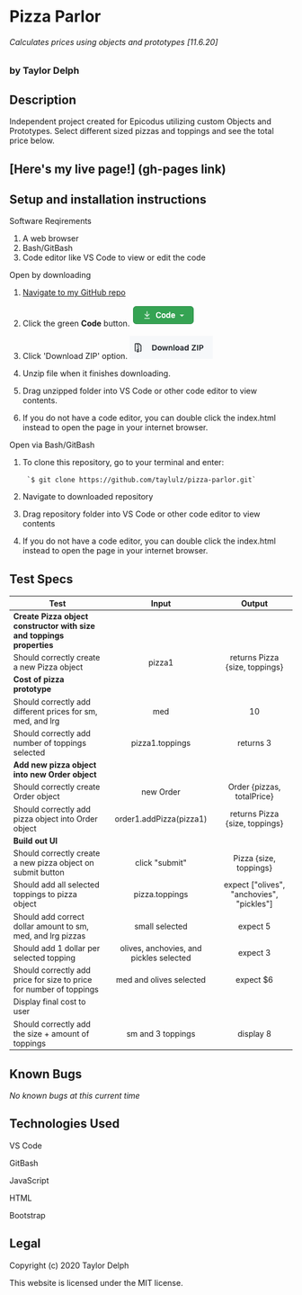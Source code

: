 # Pizza Parlor
###### Calculates prices using objects and prototypes [11.6.20]
### by Taylor Delph

## Description

Independent project created for Epicodus utilizing custom Objects and Prototypes. Select different sized pizzas and toppings and see the total price below.

## [Here's my live page!] (gh-pages link)

## Setup and installation instructions

Software Reqirements
1. A web browser
2. Bash/GitBash
3. Code editor like VS Code to view or edit the code

Open by downloading

1. [Navigate to my GitHub repo](https://github.com/taylulz/pizza-parlor.git)
2. Click the green **Code** button. ![Image of Code button](/img/GHbutton.png)

3. Click 'Download ZIP' option. ![Image of Download ZIP](/img/zip.png)

4. Unzip file when it finishes downloading.
5. Drag unzipped folder into VS Code or other code editor to view contents.
6. If you do not have a code editor, you can double click the index.html instead to open the page in your internet browser.

Open via Bash/GitBash

1. To clone this repository, go to your terminal and enter:

        `$ git clone https://github.com/taylulz/pizza-parlor.git`

2. Navigate to downloaded repository
3. Drag repository folder into VS Code or other code editor to view contents
4. If you do not have a code editor, you can double click the index.html instead to open the page in your internet browser.

## Test Specs
| Test | Input | Output |
|--------|:------:|:-----:|
| **Create Pizza object constructor with size and toppings properties** |||
| Should correctly create a new Pizza object | pizza1 | returns Pizza {size, toppings} | 
| **Cost of pizza prototype** |||
| Should correctly add different prices for sm, med, and lrg | med | 10 |
| Should correctly add number of toppings selected | pizza1.toppings | returns 3 |
| **Add new pizza object into new Order object** |||
| Should correctly create Order object | new Order | Order {pizzas, totalPrice}
| Should correctly add pizza object into Order object | order1.addPizza(pizza1) | returns Pizza {size, toppings} |
| **Build out UI** |||
| Should correctly create a new pizza object on submit button | click "submit" | Pizza {size, toppings} |
| Should add all selected toppings to pizza object | pizza.toppings | expect ["olives", "anchovies", "pickles"] |
| Should add correct dollar amount to sm, med, and lrg pizzas | small selected | expect 5 |
| Should add 1 dollar per selected topping | olives, anchovies, and pickles selected | expect 3 |
| Should correctly add price for size to price for number of toppings | med and olives selected | expect $6 |
| Display final cost to user |||
| Should correctly add the size + amount of toppings | sm and 3 toppings | display 8 |


## Known Bugs

_No known bugs at this current time_

## Technologies Used

VS Code

GitBash

JavaScript

HTML

Bootstrap

## Legal
Copyright (c) 2020 Taylor Delph

This website is licensed under the MIT license.

